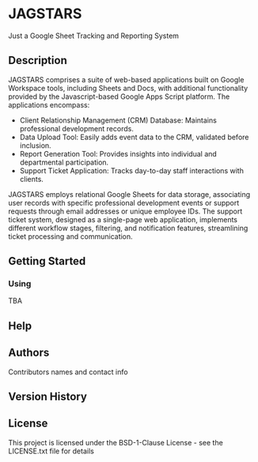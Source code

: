 # JAGSTARS
Just a Google Sheet Tracking and Reporting System

## Description

JAGSTARS comprises a suite of web-based applications built on Google Workspace tools, including Sheets and Docs, with additional functionality provided by the Javascript-based Google Apps Script platform. The applications encompass:

   * Client Relationship Management (CRM) Database: Maintains professional development records.
   * Data Upload Tool: Easily adds event data to the CRM, validated before inclusion.
   * Report Generation Tool: Provides insights into individual and departmental participation.
   * Support Ticket Application: Tracks day-to-day staff interactions with clients.

JAGSTARS employs relational Google Sheets for data storage, associating user records with specific professional development events or support requests through email addresses or unique employee IDs. The support ticket system, designed as a single-page web application, implements different workflow stages, filtering, and notification features, streamlining ticket processing and communication.
## Getting Started

### Using

TBA

## Help

## Authors

Contributors names and contact info

## Version History

## License

This project is licensed under the BSD-1-Clause License - see the LICENSE.txt file for details
